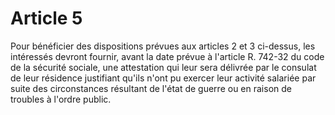 # Article 5

Pour bénéficier des dispositions prévues aux articles 2 et 3 ci-dessus, les intéressés devront fournir, avant la date prévue à l'article R. 742-32 du code de la sécurité sociale, une attestation qui leur sera délivrée par le consulat de leur résidence justifiant qu'ils n'ont pu exercer leur activité salariée par suite des circonstances résultant de l'état de guerre ou en raison de troubles à l'ordre public.
